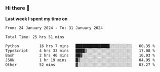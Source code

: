 ### Hi there 👋

**Last week I spent my time on**
<!--START_SECTION:waka-->

```txt
From: 24 January 2024 - To: 31 January 2024

Total Time: 25 hrs 51 mins

Python         16 hrs 7 mins   ███████████████░░░░░░░░░░   60.35 %
TypeScript     4 hrs 33 mins   ████▒░░░░░░░░░░░░░░░░░░░░   17.08 %
Bash           2 hrs 40 mins   ██▓░░░░░░░░░░░░░░░░░░░░░░   10.03 %
JSON           1 hr 19 mins    █▒░░░░░░░░░░░░░░░░░░░░░░░   04.95 %
Other          52 mins         ▓░░░░░░░░░░░░░░░░░░░░░░░░   03.27 %
```

<!--END_SECTION:waka-->


<!--
**bo233/bo233** is a ✨ _special_ ✨ repository because its `README.md` (this file) appears on your GitHub profile.

Here are some ideas to get you started:

- 🔭 I’m currently working on ...
- 🌱 I’m currently learning ...
- 👯 I’m looking to collaborate on ...
- 🤔 I’m looking for help with ...
- 💬 Ask me about ...
- 📫 How to reach me: ...
- 😄 Pronouns: ...
- ⚡ Fun fact: ...
-->
